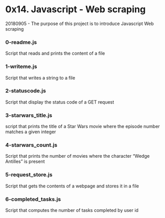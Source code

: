 # 0x14. Javascript - Web scraping

20180905 - The purpose of this project is to introduce Javascript Web scraping

### 0-readme.js
Script that reads and prints the content of a file

### 1-writeme.js
Script that writes a string to a file

### 2-statuscode.js
Script that display the status code of a GET request

### 3-starwars_title.js
script that prints the title of a Star Wars movie where the episode number matches a given integer

### 4-starwars_count.js
Script that prints the number of movies where the character “Wedge Antilles” is present

### 5-request_store.js
Script that gets the contents of a webpage and stores it in a file

### 6-completed_tasks.js
Script that computes the number of tasks completed by user id
